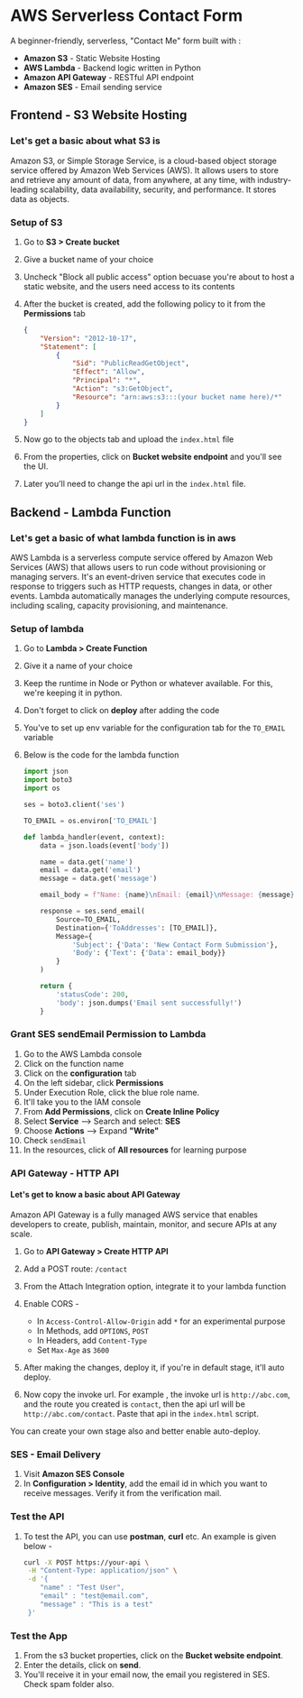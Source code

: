 # AWS Serverless Contact Form

A beginner-friendly, serverless, "Contact Me" form built with :
- **Amazon S3** - Static Website Hosting
- **AWS Lambda** - Backend logic written in Python
- **Amazon API Gateway** - RESTful API endpoint
- **Amazon SES** - Email sending service

## Frontend - S3 Website Hosting 

### Let's get a basic about what S3 is

Amazon S3, or Simple Storage Service, is a cloud-based object storage service offered by Amazon Web Services (AWS). It allows users to store and retrieve any amount of data, from anywhere, at any time, with industry-leading scalability, data availability, security, and performance. It stores data as objects.

### Setup of S3

1. Go to **S3 > Create bucket**
2. Give a bucket name of your choice
3. Uncheck "Block all public access" option becuase you're about to host a static website, and the users need access to its contents
4. After the bucket is created, add the following policy to it from the **Permissions** tab

    ```json
    {
        "Version": "2012-10-17",
        "Statement": [
            {
                "Sid": "PublicReadGetObject",
                "Effect": "Allow",
                "Principal": "*",
                "Action": "s3:GetObject",
                "Resource": "arn:aws:s3:::(your bucket name here)/*"
            }
        ]
    }
    ```

5. Now go to the objects tab and upload the `index.html` file
6. From the properties, click on **Bucket website endpoint** and you'll see the UI.
7. Later you'll need to change the api url in the `index.html` file.

## Backend - Lambda Function

### Let's get a basic of what lambda function is in aws

AWS Lambda is a serverless compute service offered by Amazon Web Services (AWS) that allows users to run code without provisioning or managing servers. It's an event-driven service that executes code in response to triggers such as HTTP requests, changes in data, or other events. Lambda automatically manages the underlying compute resources, including scaling, capacity provisioning, and maintenance.

### Setup of lambda

1. Go to **Lambda > Create Function**
2. Give it a name of your choice
3. Keep the runtime in Node or Python or whatever available. For this, we're keeping it in python.
4. Don't forget to click on **deploy** after adding the code
5. You've to set up env variable for the configuration tab for the `TO_EMAIL` variable
6. Below is the code for the lambda function

    ```python
    import json
    import boto3
    import os

    ses = boto3.client('ses')

    TO_EMAIL = os.environ['TO_EMAIL']

    def lambda_handler(event, context):
        data = json.loads(event['body'])

        name = data.get('name')
        email = data.get('email')
        message = data.get('message')

        email_body = f"Name: {name}\nEmail: {email}\nMessage: {message}"

        response = ses.send_email(
            Source=TO_EMAIL,
            Destination={'ToAddresses': [TO_EMAIL]},
            Message={
                'Subject': {'Data': 'New Contact Form Submission'},
                'Body': {'Text': {'Data': email_body}}
            }
        )

        return {
            'statusCode': 200,
            'body': json.dumps('Email sent successfully!')
        }
    ```

### Grant SES sendEmail Permission to Lambda

1. Go to the AWS Lambda console
2. Click on the function name
3. Click on the **configuration** tab
4. On the left sidebar, click **Permissions**
5. Under Execution Role, click the blue role name.
6. It'll take you to the IAM console
7. From **Add Permissions**, click on **Create Inline Policy**
8. Select **Service** --> Search and select: **SES**
9. Choose **Actions** --> Expand **"Write"**
10. Check `sendEmail`
11. In the resources, click of **All resources** for learning purpose

### API Gateway - HTTP API

#### Let's get to know a basic about API Gateway

Amazon API Gateway is a fully managed AWS service that enables developers to create, publish, maintain, monitor, and secure APIs at any scale.

1. Go to **API Gateway > Create HTTP API**
2. Add a POST route: `/contact`
3. From the Attach Integration option, integrate it to your lambda function
4. Enable CORS -
    - In `Access-Control-Allow-Origin` add `*` for an experimental purpose
    - In Methods, add `OPTIONS`, `POST`
    - In Headers, add `Content-Type`
    - Set `Max-Age` as `3600`

5. After making the changes, deploy it, if you're in default stage, it'll auto deploy.
6. Now copy the invoke url. For example , the invoke url is `http://abc.com`, and the route you created is `contact`, then the api url will be `http://abc.com/contact`. Paste that api in the `index.html` script.

You can create your own stage also and better enable auto-deploy.

### SES - Email Delivery

1. Visit **Amazon SES Console**
2. In **Configuration > Identity**, add the email id in which you want to receive messages. Verify it from the verification mail.

### Test the API

1. To test the API, you can use **postman**, **curl** etc. An example is given below -

    ```bash
    curl -X POST https://your-api \
     -H "Content-Type: application/json" \
     -d '{
        "name" : "Test User",
        "email" : "test@email.com",
        "message" : "This is a test"
     }'
    ```

### Test the App

1. From the s3 bucket properties, click on the **Bucket website endpoint**. 
2. Enter the details, click on **send**.
3. You'll receive it in your email now, the email you registered in SES. Check spam folder also.
